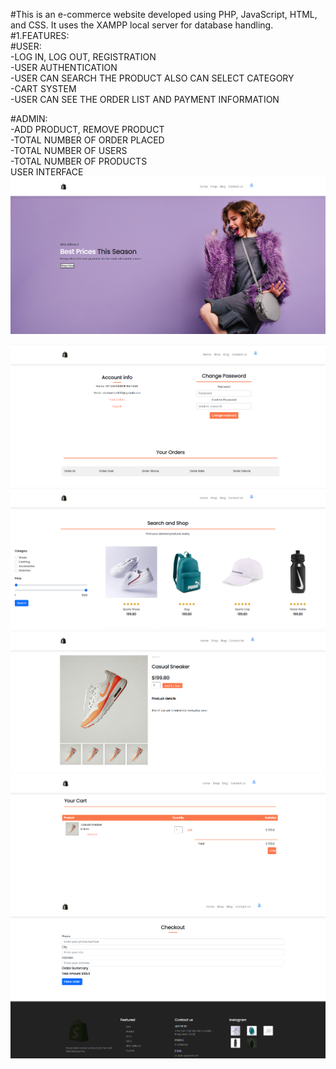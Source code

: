 #This is an e-commerce website developed using PHP, JavaScript, HTML, and CSS. It uses the XAMPP local server for database handling.
#1.FEATURES:<br>
#USER:<br>
-LOG IN, LOG OUT, REGISTRATION<br>
-USER AUTHENTICATION<br>
-USER CAN SEARCH THE PRODUCT ALSO CAN SELECT CATEGORY<br>
-CART SYSTEM<br>
-USER CAN SEE THE ORDER LIST AND PAYMENT INFORMATION<br>

#ADMIN:<br>
-ADD PRODUCT, REMOVE PRODUCT<br>
-TOTAL NUMBER OF ORDER PLACED<br>
-TOTAL NUMBER OF USERS<br>
-TOTAL NUMBER OF PRODUCTS<br>
USER INTERFACE<br>
![image alt](https://github.com/Abirrahman2/E-Commarce-Website/blob/3901532d0987b36f4fc71ecccde7caaa327a0143/Homepage.png)

![image alt](https://github.com/Abirrahman2/E-Commarce-Website/blob/d222c183aba6031986d905d6a12ef4f523668ea0/Homepage2.png)
![image alt](https://github.com/Abirrahman2/E-Commarce-Website/blob/6af36ef18f9eebeaf0922c18fef694940a68eff6/SearchProducts.png)
![image alt](https://github.com/Abirrahman2/E-Commarce-Website/blob/2f021630f32b5cde8bd2c7e37a91ed0be802ea70/AddtoCart.png)
![image alt](https://github.com/Abirrahman2/E-Commarce-Website/blob/b4002e05e366c8441ed86505fabd9ddec85e5f92/ViewCart.png)
![image alt](https://github.com/Abirrahman2/E-Commarce-Website/blob/5f678655d83f4543c5389a472ec0af8932c21c36/placeorder.png)
